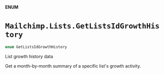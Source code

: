 **ENUM**

# `Mailchimp.Lists.GetListsIdGrowthHistory`

```swift
enum GetListsIdGrowthHistory
```

List growth history data

Get a month-by-month summary of a specific list's growth activity.
